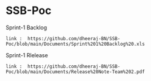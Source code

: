 # SSB-Poc

Sprint-1 Backlog


    link :  https://github.com/dheeraj-BN/SSB-Poc/blob/main/Documents/Sprint%201%20Backlog%20.xls
    
    
Sprint-1 Rlelease 

    link :  https://github.com/dheeraj-BN/SSB-Poc/blob/main/Documents/Release%20Note-Team%202.pdf
